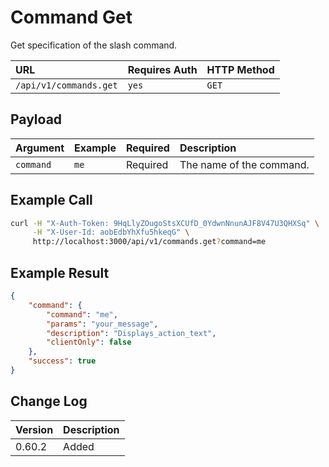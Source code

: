 # Command Get
Get specification of the slash command.

| URL | Requires Auth | HTTP Method |
| :--- | :--- | :--- |
| `/api/v1/commands.get` | `yes` | `GET` |

## Payload

| Argument | Example | Required | Description |
| :--- | :--- | :--- | :--- |
| `command` | `me` | Required | The name of the command. |

## Example Call
```bash
curl -H "X-Auth-Token: 9HqLlyZOugoStsXCUfD_0YdwnNnunAJF8V47U3QHXSq" \
     -H "X-User-Id: aobEdbYhXfu5hkeqG" \
     http://localhost:3000/api/v1/commands.get?command=me
```

## Example Result
```json
{
    "command": {
        "command": "me",
        "params": "your_message",
        "description": "Displays_action_text",
        "clientOnly": false
    },
    "success": true
}
```

## Change Log

| Version | Description |
| :--- | :--- |
| 0.60.2 | Added |
